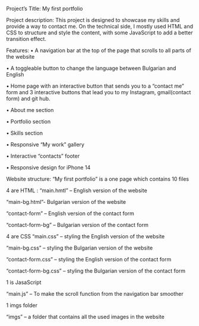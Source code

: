 Project’s Title:
My first portfolio

Project description:
This project is designed to showcase my skills and provide a way  to contact me. On the technical side, I mostly used HTML and CSS to structure and style the content, with some JavaScript to add a better transition effect.


Features:
•	A navigation bar at the top of the page that scrolls to all parts of the website

•	A toggleable button to change the language between Bulgarian and English

•	Home page with an interactive button that sends you to a “contact me” form and 3 interactive buttons that lead you to my Instagram, gmail(contact form) and git hub.

•	About me section

•	Portfolio section

•	Skills section

•	Responsive “My work” gallery

•	Interactive “contacts” footer

•	Responsive design for iPhone 14



Website structure:
“My first portfolio” is a one page which contains 10 files

4 are HTML : 
“main.hmtl” – English version of the website
 
“main-bg.html”- Bulgarian version of the website
 
“contact-form” – English version of the contact form
 
“contact-form-bg” – Bulgarian version of the contact form
 
 
4 are CSS
“main.css” – styling the English version of the website
 
“main-bg.css” – styling the Bulgarian version of the website
 
“contact-form.css” – styling the English version of the contact form
 
“contact-form-bg.css” – styling the Bulgarian version of the contact form
 

1 is JasaScript

“main.js” – To make the scroll function from the navigation bar smoother

1 imgs folder

“imgs” – a folder that contains all the used images in the website

